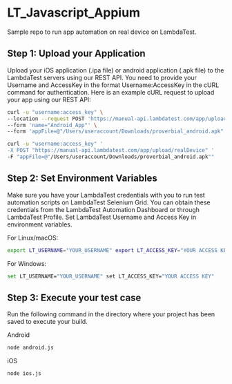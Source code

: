 # LT_Javascript_Appium
Sample repo to run app automation on real device on LambdaTest.

## Step 1: Upload your Application
Upload your iOS application (.ipa file) or android application (.apk file) to the LambdaTest servers using our REST API. You need to provide your Username and AccessKey in the format Username:AccessKey in the cURL command for authentication. Here is an example cURL request to upload your app using our REST API:

```bash
curl -u "username:access_key" \
--location --request POST 'https://manual-api.lambdatest.com/app/upload/realDevice' \
--form 'name="Android_App"' \
--form 'appFile=@"/Users/useraccount/Downloads/proverbial_android.apk"'
```

```bash
curl -u "username:access_key" '
-X POST "https://manual-api.lambdatest.com/app/upload/realDevice" '
-F "appFile=@"/Users/useraccount/Downloads/proverbial_android.apk""
```

## Step 2: Set Environment Variables
Make sure you have your LambdaTest credentials with you to run test automation scripts on LambdaTest Selenium Grid. You can obtain these credentials from the LambdaTest Automation Dashboard or through LambdaTest Profile. Set LambdaTest Username and Access Key in environment variables.

For Linux/macOS:
```bash
export LT_USERNAME="YOUR_USERNAME" export LT_ACCESS_KEY="YOUR ACCESS KEY"
```

For Windows:
```bash
set LT_USERNAME="YOUR_USERNAME" set LT_ACCESS_KEY="YOUR ACCESS KEY"
```

## Step 3: Execute your test case
Run the following command in the directory where your project has been saved to execute your build.

Android
```bash
node android.js
```

iOS 
```bash
node ios.js
```